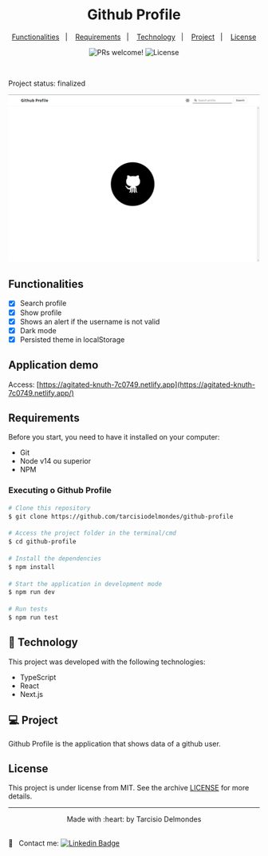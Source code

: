 <h1 align="center">
  Github Profile
</h1>

<p align="center">
<a href="#functionalities">Functionalities</a>&nbsp;&nbsp;&nbsp;|&nbsp;&nbsp;&nbsp;
<a href="#requirements">Requirements</a>&nbsp;&nbsp;&nbsp;|&nbsp;&nbsp;&nbsp;
  <a href="#technology">Technology</a>&nbsp;&nbsp;&nbsp;|&nbsp;&nbsp;&nbsp;
  <a href="#project">Project</a>&nbsp;&nbsp;&nbsp;|&nbsp;&nbsp;&nbsp;
  <a href="#license">License</a>
</p>

<p align="center">
 <img src="https://img.shields.io/static/v1?label=PRs&message=welcome&color=49AA26&labelColor=000000" alt="PRs welcome!" />

  <img alt="License" src="https://img.shields.io/static/v1?label=license&message=MIT&color=49AA26&labelColor=000000">
</p>

<br>

<p align="left">
  Project status: finalized
</p>

 <img src="./.github/github-profile.png" alt="Github Profile" />

<a id="functionalities"></a>

## Functionalities

- [x] Search profile
- [x] Show profile
- [x] Shows an alert if the username is not valid
- [x] Dark mode
- [x] Persisted theme in localStorage

## Application demo

Access: [https://agitated-knuth-7c0749.netlify.app](https://agitated-knuth-7c0749.netlify.app/)

<a id="requirements"></a>

## Requirements

Before you start, you need to have it installed on your computer:

- Git
- Node v14 ou superior
- NPM

### Executing o Github Profile

```bash
# Clone this repository
$ git clone https://github.com/tarcisiodelmondes/github-profile

# Access the project folder in the terminal/cmd
$ cd github-profile

# Install the dependencies
$ npm install

# Start the application in development mode
$ npm run dev

# Run tests
$ npm run test
```

<a id="technology"></a>

## 🚀 Technology

This project was developed with the following technologies:

- TypeScript
- React
- Next.js

<a id="project"></a>

## 💻 Project

Github Profile is the application that shows data of a github user.

<a id="license"></a>

## License

This project is under license from MIT. See the archive [LICENSE](.github/LICENSE.md) for more details.

---

<p align="center">Made with :heart: by Tarcisio Delmondes</p>

<br/> :email: &nbsp; Contact me: [![Linkedin Badge](https://img.shields.io/badge/-TarcísioDelmondes-blue?style=flat-square&logo=Linkedin&logoColor=white&link=https://www.linkedin.com/in/tarcisio-delmondes-892567207)](https://www.linkedin.com/in/tarcisiodelmondes)

